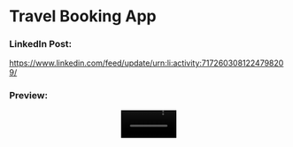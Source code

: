 # Travel Booking App
### LinkedIn Post:
https://www.linkedin.com/feed/update/urn:li:activity:7172603081224798209/

### Preview:
<div align="center">
  <video src="https://github.com/ShahzainAhmed/TravelBookingApp/assets/59369881/e61eaf77-5db0-4bec-b519-53208599c97b" width=100/>
<div/>
